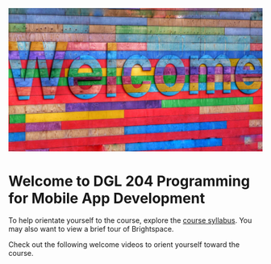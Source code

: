 ![Welcome sign](images/belinda-fewings-6wAGwpsXHE0-unsplash.jpg ':class=banner-image')

# Welcome to DGL 204 Programming for Mobile App Development  

 To help orientate yourself to the course, explore the [course syllabus](). You may also want to view a brief tour of Brightspace.

 Check out the following welcome videos to orient yourself toward the course.
